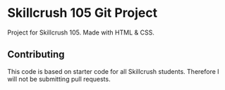 # Skillcrush 105 Git Project
Project for Skillcrush 105. Made with HTML & CSS.

## Contributing
This code is based on starter code for all Skillcrush students. Therefore I will not be submitting pull requests.
